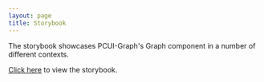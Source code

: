 ```yaml
---
layout: page
title: Storybook 
---
```


The storybook showcases PCUI-Graph's Graph component in a number of different contexts.

[Click here](../storybook/) to view the storybook.
